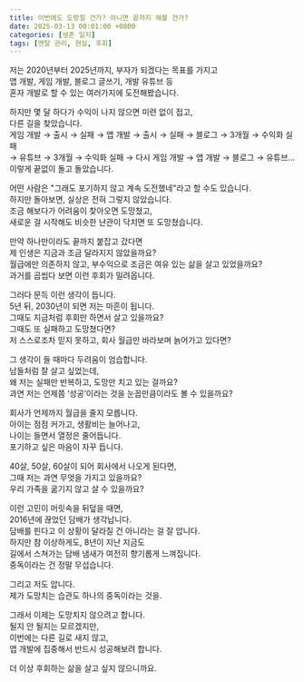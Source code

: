 ```yaml
---
title: 이번에도 도망칠 건가? 아니면 끝까지 해볼 건가?
date: 2025-03-13 00:01:00 +0800
categories: [생존 일지]
tags: [멘탈 관리, 현실, 후회]
---
```


저는 2020년부터 2025년까지, 부자가 되겠다는 목표를 가지고  
앱 개발, 게임 개발, 블로그 글쓰기, 개발 유튜브 등  
혼자 개발로 할 수 있는 여러가지에 도전해봤습니다.  

하지만 몇 달 하다가 수익이 나지 않으면 미련 없이 접고,  
다른 길을 찾았습니다.  
게임 개발 → 출시 → 실패 → 앱 개발 → 출시 → 실패 → 블로그 → 3개월 → 수익화 실패  
→ 유튜브 → 3개월 → 수익화 실패 → 다시 게임 개발 → 앱 개발 → 블로그 → 유튜브...  
이렇게 끝없이 돌고 돌았습니다.  

어떤 사람은 "그래도 포기하지 않고 계속 도전했네"라고 할 수도 있습니다.  
하지만 돌아보면, 실상은 전혀 그렇지 않았습니다.  
조금 해보다가 어려움이 찾아오면 도망쳤고,  
새로운 걸 시작해도 비슷한 난관이 닥치면 또 도망쳤습니다.  

만약 하나만이라도 끝까지 붙잡고 갔다면  
제 인생은 지금과 조금 달라지지 않았을까요?  
월급에만 의존하지 않고, 부수익으로 조금은 여유 있는 삶을 살고 있었을까요?  
과거를 곱씹다 보면 이런 후회가 밀려옵니다.  

그러다 문득 이런 생각이 듭니다.  
5년 뒤, 2030년이 되면 저는 마흔이 됩니다.  
그때도 지금처럼 후회만 하면서 살고 있을까요?  
그때도 또 실패하고 도망쳤다면?  
저 스스로조차 믿지 못하고, 회사 월급만 바라보며 늙어가고 있다면?  

그 생각이 들 때마다 두려움이 엄습합니다.  
남들처럼 잘 살고 싶었는데,  
왜 저는 실패만 반복하고, 도망만 치고 있는 걸까요?  
과연 저는 언제쯤 ‘성공’이라는 것을 눈꼽만큼이라도 볼 수 있을까요?  

회사가 언제까지 월급을 줄지 모릅니다.  
아이는 점점 커가고, 생활비는 늘어나고,  
나이는 들면서 열정은 줄어듭니다.  
포기하고 싶은 마음이 자꾸 듭니다.  

40살, 50살, 60살이 되어 회사에서 나오게 된다면,  
그때 저는 과연 무엇을 가지고 있을까요?  
우리 가족을 굶기지 않고 살 수 있을까요?  

이런 고민이 머릿속을 뒤덮을 때면,  
2016년에 끊었던 담배가 생각납니다.  
담배를 핀다고 이 상황이 달라질 건 아니라는 걸 잘 압니다.  
하지만 참 이상하게도, 8년이 지난 지금도  
길에서 스쳐가는 담배 냄새가 여전히 향기롭게 느껴집니다.  
중독이라는 건 정말 무섭습니다.  

그리고 저도 압니다.  
제가 도망치는 습관도 하나의 중독이라는 것을.  

그래서 이제는 도망치지 않으려고 합니다.  
될지 안 될지는 모르겠지만,  
이번에는 다른 길로 새지 않고,  
앱 개발에 집중해서 반드시 성공해보려 합니다.  

더 이상 후회하는 삶을 살고 싶지 않으니까요.